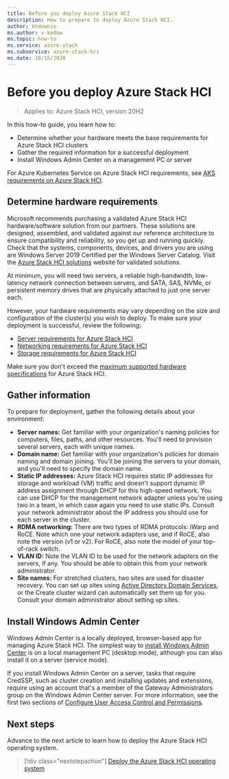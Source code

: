 ```yaml
---
title: Before you deploy Azure Stack HCI
description: How to prepare to deploy Azure Stack HCI.
author: khdownie
ms.author: v-kedow
ms.topic: how-to
ms.service: azure-stack
ms.subservice: azure-stack-hci
ms.date: 10/15/2020
---
```


# Before you deploy Azure Stack HCI

> Applies to: Azure Stack HCI, version 20H2

In this how-to guide, you learn how to:

- Determine whether your hardware meets the base requirements for Azure Stack HCI clusters
- Gather the required information for a successful deployment
- Install Windows Admin Center on a management PC or server

For Azure Kubernetes Service on Azure Stack HCI requirements, see [AKS requirements on Azure Stack HCI](../../aks-hci/overview.md#what-you-need-to-get-started).

## Determine hardware requirements

Microsoft recommends purchasing a validated Azure Stack HCI hardware/software solution from our partners. These solutions are designed, assembled, and validated against our reference architecture to ensure compatibility and reliability, so you get up and running quickly. Check that the systems, components, devices, and drivers you are using are Windows Server 2019 Certified per the Windows Server Catalog. Visit the [Azure Stack HCI solutions](https://azure.microsoft.com/overview/azure-stack/hci) website for validated solutions.

At minimum, you will need two servers, a reliable high-bandwidth, low-latency network connection between servers, and SATA, SAS, NVMe, or persistent memory drives that are physically attached to just one server each.

However, your hardware requirements may vary depending on the size and configuration of the cluster(s) you wish to deploy. To make sure your deployment is successful, review the following:

- [Server requirements for Azure Stack HCI](../requirements/server-requirements.md)
- [Networking requirements for Azure Stack HCI](../requirements/networking-requirements.md)
- [Storage requirements for Azure Stack HCI](../requirements/storage-requirements.md)

Make sure you don't exceed the [maximum supported hardware specifications](../requirements/maximum-supported-hardware.md) for Azure Stack HCI.

## Gather information

To prepare for deployment, gather the following details about your environment:

- **Server names:** Get familiar with your organization's naming policies for computers, files, paths, and other resources. You'll need to provision several servers, each with unique names.
- **Domain name:** Get familiar with your organization's policies for domain naming and domain joining. You'll be joining the servers to your domain, and you'll need to specify the domain name.
- **Static IP addresses:** Azure Stack HCI requires static IP addresses for storage and workload (VM) traffic and doesn't support dynamic IP address assignment through DHCP for this high-speed network. You can use DHCP for the management network adapter unless you're using two in a team, in which case again you need to use static IPs. Consult your network administrator about the IP address you should use for each server in the cluster.
- **RDMA networking:** There are two types of RDMA protocols: iWarp and RoCE. Note which one your network adapters use, and if RoCE, also note the version (v1 or v2). For RoCE, also note the model of your top-of-rack switch.
- **VLAN ID:** Note the VLAN ID to be used for the network adapters on the servers, if any. You should be able to obtain this from your network administrator.
- **Site names:** For stretched clusters, two sites are used for disaster recovery. You can set up sites using [Active Directory Domain Services](/windows-server/identity/ad-ds/get-started/virtual-dc/active-directory-domain-services-overview), or the Create cluster wizard can automatically set them up for you. Consult your domain administrator about setting up sites.

## Install Windows Admin Center

Windows Admin Center is a locally deployed, browser-based app for managing Azure Stack HCI. The simplest way to [install Windows Admin Center](/windows-server/manage/windows-admin-center/deploy/install) is on a local management PC (desktop mode), although you can also install it on a server (service mode).

If you install Windows Admin Center on a server, tasks that require CredSSP, such as cluster creation and installing updates and extensions, require using an account that's a member of the Gateway Administrators group on the Windows Admin Center server. For more information, see the first two sections of [Configure User Access Control and Permissions](/windows-server/manage/windows-admin-center/configure/user-access-control#gateway-access-role-definitions).

## Next steps

Advance to the next article to learn how to deploy the Azure Stack HCI operating system.
> [!div class="nextstepaction"]
> [Deploy the Azure Stack HCI operating system](operating-system.md)
